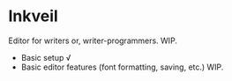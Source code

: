 # Inkveil

Editor for writers or, writer-programmers. WIP.

- Basic setup √
- Basic editor features (font formatting, saving, etc.) WIP.

